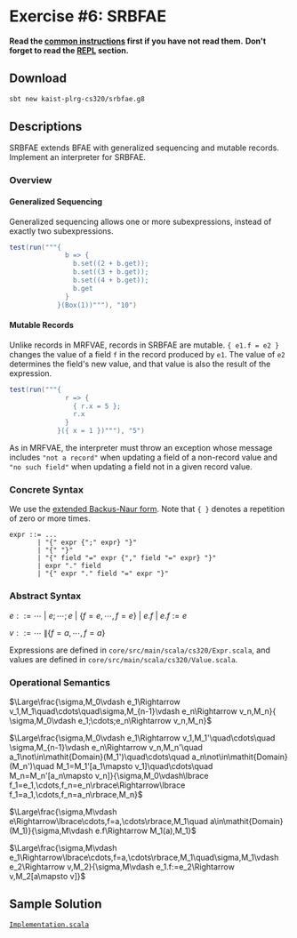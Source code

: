 # Exercise #6: SRBFAE

**Read the [common instructions](https://github.com/kaist-plrg-cs320/assignment-docs) first if you have not read them.**
**Don't forget to read the [REPL](https://github.com/kaist-plrg-cs320/assignment-docs#repl) section.**

## Download 

```bash
sbt new kaist-plrg-cs320/srbfae.g8
```

## Descriptions

SRBFAE extends BFAE with generalized sequencing and mutable records.
Implement an interpreter for SRBFAE.

### Overview

#### Generalized Sequencing

Generalized sequencing allows one or more subexpressions,
instead of exactly two subexpressions.

```scala
test(run("""{
              b => {
                b.set((2 + b.get));
                b.set((3 + b.get));
                b.set((4 + b.get));
                b.get
              }
            }(Box(1))"""), "10")
```

#### Mutable Records

Unlike records in MRFVAE, records in SRBFAE are mutable.  `{ e1.f = e2 }`
changes the value of a field `f` in the record produced by `e1`. The value of
`e2` determines the field's new value, and that value is also the result of the
expression.

```scala
test(run("""{
              r => {
                { r.x = 5 };
                r.x
              }
            }({ x = 1 })"""), "5")
```

As in MRFVAE, the interpreter must throw an exception whose message
includes `"not a record"` when updating a field of a non-record value and `"no
such field"` when updating a field not in a given record value.

### Concrete Syntax 

We use the [extended Backus-Naur form](https://en.wikipedia.org/wiki/Extended_Backus\%E2\%80\%93Naur_form).
Note that `{ }` denotes a repetition of zero or more times.

```
expr ::= ...
       | "{" expr {";" expr} "}"
       | "{" "}"
       | "{" field "=" expr {"," field "=" expr} "}"
       | expr "." field
       | "{" expr "." field "=" expr "}"
```

### Abstract Syntax

$e::=\cdots\ |\ e;\cdots;e\ |\ \lbrace f=e,\cdots,f=e\rbrace\ |\ e.f\ |\ e.f:=e$

$v::=\cdots\ \| \lbrace f=a,\cdots,f=a\rbrace$

Expressions are defined in `core/src/main/scala/cs320/Expr.scala`, and values
are defined in `core/src/main/scala/cs320/Value.scala`.

### Operational Semantics

$\Large\frac{\sigma,M_0\vdash e_1\Rightarrow v_1,M_1\quad\cdots\quad\sigma,M_{n-1}\vdash e_n\Rightarrow v_n,M_n}{ \sigma,M_0\vdash e_1;\cdots;e_n\Rightarrow v_n,M_n}$

$\Large\frac{\sigma,M_0\vdash e_1\Rightarrow v_1,M_1'\quad\cdots\quad \sigma,M_{n-1}\vdash e_n\Rightarrow v_n,M_n'\quad a_1\not\in\mathit{Domain}(M_1')\quad\cdots\quad a_n\not\in\mathit{Domain}(M_n')\quad M_1=M_1'[a_1\mapsto v_1]\quad\cdots\quad M_n=M_n'[a_n\mapsto v_n]}{\sigma,M_0\vdash\lbrace f_1=e_1,\cdots,f_n=e_n\rbrace\Rightarrow\lbrace f_1=a_1,\cdots,f_n=a_n\rbrace,M_n}$

$\Large\frac{\sigma,M\vdash e\Rightarrow\lbrace\cdots,f=a,\cdots\rbrace,M_1\quad a\in\mathit{Domain}(M_1)}{\sigma,M\vdash e.f\Rightarrow M_1(a),M_1}$

$\Large\frac{\sigma,M\vdash e_1\Rightarrow\lbrace\cdots,f=a,\cdots\rbrace,M_1\quad\sigma,M_1\vdash e_2\Rightarrow v,M_2}{\sigma,M\vdash e_1.f:=e_2\Rightarrow v,M_2[a\mapsto v]}$

## Sample Solution

[`Implementation.scala`](./Implementation.scala)
